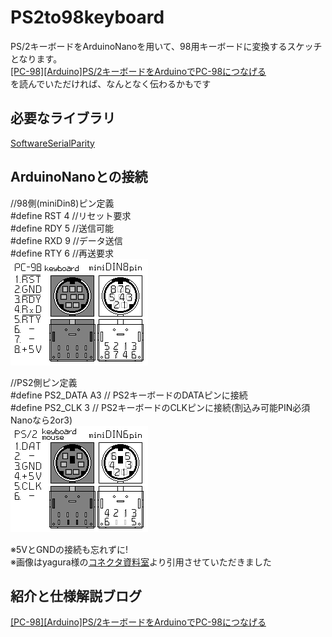 # PS2to98keyboard

PS/2キーボードをArduinoNanoを用いて、98用キーボードに変換するスケッチとなります。<br>
[[PC-98][Arduino]PS/2キーボードをArduinoでPC-98につなげる](https://androiphone.uvs.jp/?p=4066)<br>
を読んでいただければ、なんとなく伝わるかもです

## 必要なライブラリ
[SoftwareSerialParity](https://github.com/ljbeng/SoftwareSerialParity)

## ArduinoNanoとの接続
//98側(miniDin8)ピン定義<br>
#define RST 4 //リセット要求<br>
#define RDY 5 //送信可能<br>
#define RXD 9 //データ送信<br>
#define RTY 6 //再送要求<br>
![md8_pc98key](/img/md8_pc98key.png)

//PS2側ピン定義<br>
#define PS2_DATA    A3 // PS2キーボードのDATAピンに接続<br>
#define PS2_CLK     3  // PS2キーボードのCLKピンに接続(割込み可能PIN必須Nanoなら2or3)<br>
![md6_ps2](/img/md6_ps2.png)

※5VとGNDの接続も忘れずに!<br>
※画像はyagura様の[コネクタ資料室](http://nkmm.org/yagura/lib/)より引用させていただきました


## 紹介と仕様解説ブログ
[[PC-98][Arduino]PS/2キーボードをArduinoでPC-98につなげる](https://androiphone.uvs.jp/?p=4066)

 
